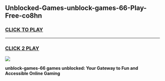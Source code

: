 
## Unblocked-Games-unblock-games-66-Play-Free-co8hn
<h3>
<a href="https://premium76.site?title=unblock-games-66&ref=22A">CLICK TO PLAY</a></h3>
<hr>

<h3>
<a href="https://premium76.site?title=unblock-games-66&ref=22A">CLICK 2 PLAY</a>
  
</h3>

<a href="https://premium76.site?title=unblock-games-66&ref=22A"><img src="https://clearcache.store/games.png"></a>


**unblock-games-66 games unblocked: Your Gateway to Fun and Accessible Online Gaming**
